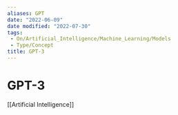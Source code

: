 ```yaml
---
aliases: GPT
date: "2022-06-09"
date modified: "2022-07-30"
tags:
 - On/Artificial_Intelligence/Machine_Learning/Models
 - Type/Concept
title: GPT-3
---
```


# GPT-3
[[Artificial Intelligence]]
